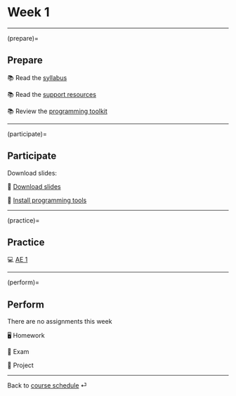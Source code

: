 # Week 1

---

(prepare)=
## Prepare

📚 Read the [syllabus](../docs/course-syllabus.md)

📚 Read the [support resources](../docs/course-support.md)

📚 Review the [programming toolkit](../docs/programming-toolkit.md)

---

(participate)=
## Participate

Download slides:

📑 [Download slides]()


💾 [Install programming tools](../docs/programming-toolkit.md)


---

(practice)=
## Practice

💻 [AE 1](/ae/)


---

(perform)=
## Perform

There are no assignments this week


🖥 Homework

💯 Exam 

📘 Project


---

Back to [course schedule](../docs/course-schedule.md) ⏎

